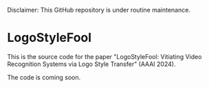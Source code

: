 Disclaimer: This GitHub repository is under routine maintenance. 
  
# LogoStyleFool
This is the source code for the paper "LogoStyleFool: Vitiating Video Recognition Systems via Logo Style Transfer" (AAAI 2024).

The code is coming soon.
